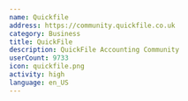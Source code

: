 ```yaml
---
name: Quickfile
address: https://community.quickfile.co.uk
category: Business
title: QuickFile
description: QuickFile Accounting Community
userCount: 9733
icon: quickfile.png
activity: high
language: en_US
---
```

